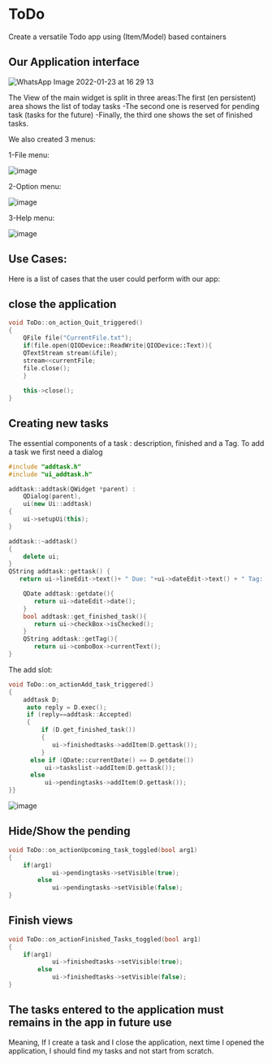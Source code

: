 # ToDo
Create a versatile Todo app using (Item/Model) based containers

Our Application interface
-
![WhatsApp Image 2022-01-23 at 16 29 13](https://user-images.githubusercontent.com/93820154/150686449-1540d657-8b0f-4068-b912-57d34569b0cb.jpeg)

The View of the main widget is split in three areas:The first (en persistent) area shows the list of today tasks
-The second one is reserved for pending task (tasks for the future)
-Finally, the third one shows the set of finished tasks.

We also created 3 menus:

1-File menu:

![image](https://user-images.githubusercontent.com/93820154/150686525-abd74314-8a3f-4811-bc81-4c7574ca1b6f.png)

2-Option menu:

![image](https://user-images.githubusercontent.com/93820154/150686549-05a990b6-19c6-49c2-8db7-2c8437a8152a.png)

3-Help menu:

![image](https://user-images.githubusercontent.com/93820154/150686564-0018e59a-005d-4402-80e4-dff721ec936b.png)

Use Cases:
-
Here is a list of cases that the user could perform with our app:

close the application
-
```cpp
void ToDo::on_action_Quit_triggered()
{
    QFile file("CurrentFile.txt");
    if(file.open(QIODevice::ReadWrite|QIODevice::Text)){
    QTextStream stream(&file);
    stream<<currentFile;
    file.close();
    }
    
    this->close();
}
```

Creating new tasks
-
The essential components of a task : description, finished and a Tag.
To add a task we first need a dialog
```cpp
#include "addtask.h"
#include "ui_addtask.h"

addtask::addtask(QWidget *parent) :
    QDialog(parent),
    ui(new Ui::addtask)
{
    ui->setupUi(this);
}

addtask::~addtask()
{
    delete ui;
}
QString addtask::gettask() {
   return ui->lineEdit->text()+ " Due: "+ui->dateEdit->text() + " Tag: " +ui->comboBox->currentText();}

    QDate addtask::getdate(){
       return ui->dateEdit->date();
    }
    bool addtask::get_finished_task(){
       return ui->checkBox->isChecked();
    }
    QString addtask::getTag(){
       return ui->comboBox->currentText();
}
```
The add slot:
```cpp
void ToDo::on_actionAdd_task_triggered()
{
    addtask D;
     auto reply = D.exec();
     if (reply==addtask::Accepted)
     {
         if (D.get_finished_task())
         {
            ui->finishedtasks->addItem(D.gettask());
         }
      else if (QDate::currentDate() == D.getdate())
          ui->taskslist->addItem(D.gettask());
      else
          ui->pendingtasks->addItem(D.gettask());
}}
```
![image](https://user-images.githubusercontent.com/93820154/150688803-dff854fe-e075-40b5-b7b2-0a278305e86f.png)
 
 
Hide/Show the pending
-
```cpp
void ToDo::on_actionUpcoming_task_toggled(bool arg1)
{
    if(arg1)
            ui->pendingtasks->setVisible(true);
        else
            ui->pendingtasks->setVisible(false);
}
```

Finish views
-
```cpp
void ToDo::on_actionFinished_Tasks_toggled(bool arg1)
{
    if(arg1)
            ui->finishedtasks->setVisible(true);
        else
            ui->finishedtasks->setVisible(false);
}
```
 The tasks entered to the application must remains in the app in future use
 -
 Meaning, If I create a task and I close the application, next time I opened the application, I should find my tasks and not start from scratch.
 
 ```cpp

```

 
 
 
